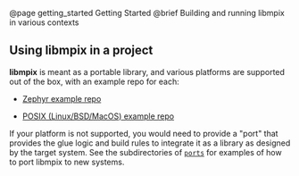 @page getting_started Getting Started
@brief Building and running libmpix in various contexts

## Using libmpix in a project

**libmpix** is meant as a portable library, and various platforms are supported out of the box,
with an example repo for each:

- [Zephyr example repo](https://github.com/libmpix/libmpix_example_zephyr)

- [POSIX (Linux/BSD/MacOS) example repo](https://github.com/libmpix/libmpix_example_posix)

If your platform is not supported, you would need to provide a "port" that provides the glue logic
and build rules to integrate it as a library as designed by the target system.
See the subdirectories of [`ports`][1] for examples of how to port libmpix to new systems.

[1]: https://github.com/libmpix/libmpix/tree/zephyr/ports
